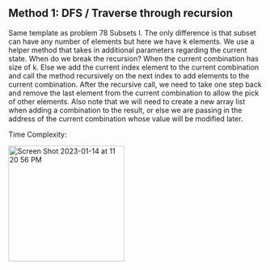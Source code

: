 ## Method 1: DFS / Traverse through recursion

Same template as problem 78 Subsets I. The only difference is that subset can have any number of elements but here we have k elements. We use a helper method that takes in additional parameters regarding the current state. When do we break the recursion? When the current combination has size of k. Else we add the current index element to the current combination and call the method recursively on the next index to add elements to the current combination. After the recursive call, we need to take one step back and remove the last element from the current combination to allow the pick of other elements. Also note that we will need to create a new array list when adding a combination to the result, or else we are passing in the address of the current combination whose value will be modified later.

Time Complexity: 

<img width="229" alt="Screen Shot 2023-01-14 at 11 20 56 PM" src="https://user-images.githubusercontent.com/106039830/212524211-b4d3bc87-689b-43d8-9504-c1c513cb0f63.png">
